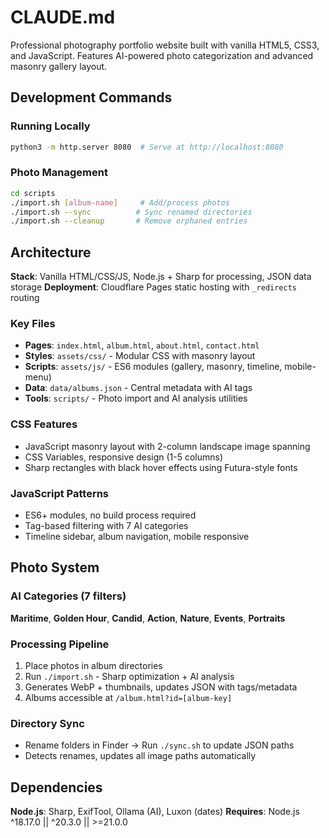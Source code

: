 # CLAUDE.md

Professional photography portfolio website built with vanilla HTML5, CSS3, and JavaScript. Features AI-powered photo categorization and advanced masonry gallery layout.

## Development Commands

### Running Locally
```bash
python3 -m http.server 8080  # Serve at http://localhost:8080
```

### Photo Management
```bash
cd scripts
./import.sh [album-name]     # Add/process photos
./import.sh --sync          # Sync renamed directories
./import.sh --cleanup       # Remove orphaned entries
```

## Architecture

**Stack**: Vanilla HTML/CSS/JS, Node.js + Sharp for processing, JSON data storage
**Deployment**: Cloudflare Pages static hosting with `_redirects` routing

### Key Files
- **Pages**: `index.html`, `album.html`, `about.html`, `contact.html`
- **Styles**: `assets/css/` - Modular CSS with masonry layout
- **Scripts**: `assets/js/` - ES6 modules (gallery, masonry, timeline, mobile-menu)
- **Data**: `data/albums.json` - Central metadata with AI tags
- **Tools**: `scripts/` - Photo import and AI analysis utilities

### CSS Features
- JavaScript masonry layout with 2-column landscape image spanning
- CSS Variables, responsive design (1-5 columns)
- Sharp rectangles with black hover effects using Futura-style fonts

### JavaScript Patterns
- ES6+ modules, no build process required
- Tag-based filtering with 7 AI categories
- Timeline sidebar, album navigation, mobile responsive

## Photo System

### AI Categories (7 filters)
**Maritime**, **Golden Hour**, **Candid**, **Action**, **Nature**, **Events**, **Portraits**

### Processing Pipeline
1. Place photos in album directories
2. Run `./import.sh` - Sharp optimization + AI analysis
3. Generates WebP + thumbnails, updates JSON with tags/metadata
4. Albums accessible at `/album.html?id=[album-key]`

### Directory Sync
- Rename folders in Finder → Run `./sync.sh` to update JSON paths
- Detects renames, updates all image paths automatically

## Dependencies
**Node.js**: Sharp, ExifTool, Ollama (AI), Luxon (dates)
**Requires**: Node.js ^18.17.0 || ^20.3.0 || >=21.0.0